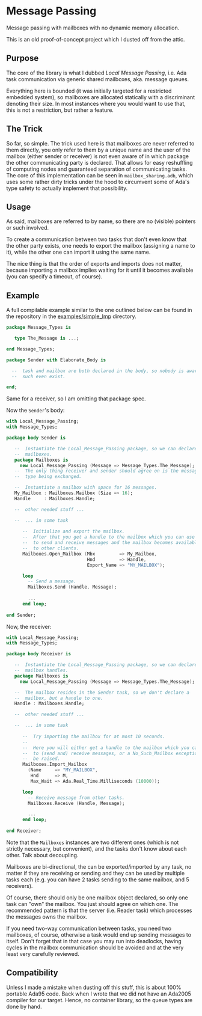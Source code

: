 # Message Passing
Message passing with mailboxes with no dynamic memory allocation.

This is an old proof-of-concept project which I dusted off from the attic.

## Purpose

The core of the library is what I dubbed *Local Message Passing*, i.e.
Ada task communication via generic shared mailboxes, aka. message queues.

Everything here is bounded (it was initially targeted for a restricted embedded
system), so mailboxes are allocated statically with a discriminant denoting
their size. In most instances where you would want to use that, this is not a
restriction, but rather a feature.

## The Trick

So far, so simple. The trick used here is that mailboxes are never referred to
them directly, you only refer to them by a unique name and the user of the
mailbox (either sender or receiver) is not even aware of in which package the
other communicating party is declared. That allows for easy reshuffling of
computing nodes and guaranteed separation of communicating tasks. The core of
this implementation can be seen in `mailbox_sharing.adb`, which uses some
rather dirty tricks under the hood to circumvent some of Ada's type safety to
actually implement that possibility.

## Usage

As said, mailboxes are referred to by name, so there are no (visible) pointers
or such involved.

To create a communication between two tasks that don't even know that the other
party exists, one needs to export the mailbox (assigning a name to it), while
the other one can import it using the same name.

The nice thing is that the order of exports and imports does not matter,
because importing a mailbox implies waiting for it until it becomes available
(you can specify a timeout, of course).

## Example

A full compilable example similar to the one outlined below can be found in the
repository in the [examples/simple_lmp](examples/simple_lmp/) directory.

```ada
package Message_Types is

   type The_Message is ...;

end Message_Types;
```

```ada
package Sender with Elaborate_Body is

  --  task and mailbox are both declared in the body, so nobody is aware that
  --  such even exist.

end;
```

Same for a receiver, so I am omitting that package spec.


Now the `Sender`'s body:

```ada
with Local_Message_Passing;
with Message_Types;

package body Sender is

   --  Instantiate the Local_Message_Passing package, so we can declare
   --  mailboxes.
   package Mailboxes is
     new Local_Message_Passing (Message => Message_Types.The_Message);
   --  The only thing receiver and sender should agree on is the message
   --  type being exchanged.

   --  Instantiate a mailbox with space for 16 messages.
   My_Mailbox : Mailboxes.Mailbox (Size => 16);
   Handle     : Mailboxes.Handle;

   --  other needed stuff ...

   --  ... in some task
   
      --  Initialize and export the mailbox.
      --  After that you get a handle to the mailbox which you can use
      --  to send and receive messages and the mailbox becomes available
      --  to other clients.
      Mailboxes.Open_Mailbox (Mbx         => My_Mailbox,
                              Hnd         => Handle,
                              Export_Name => "MY_MAILBOX");

      loop
        -- Send a message.
        Mailboxes.Send (Handle, Message);
        
        ...
      end loop;
   
end Sender;
```

Now, the receiver:

```ada
with Local_Message_Passing;
with Message_Types;

package body Receiver is

   --  Instantiate the Local_Message_Passing package, so we can declare
   --  mailbox handles.
   package Mailboxes is
     new Local_Message_Passing (Message => Message_Types.The_Message);

   --  The mailbox resides in the Sender task, so we don't declare a
   --  mailbox, but a handle to one.
   Handle : Mailboxes.Handle;

   --  other needed stuff ...

   --  ... in some task
   
      --  Try importing the mailbox for at most 10 seconds.
      --
      --  Here you will either get a handle to the mailbox which you can use
      --  to (send and) receive messages, or a No_Such_Mailbox exception will
      --  be raised.
      Mailboxes.Import_Mailbox
        (Name     => "MY_MAILBOX",
         Hnd      => M,
         Max_Wait => Ada.Real_Time.Milliseconds (10000));

      loop
        -- Receive message from other tasks.
        Mailboxes.Receive (Handle, Message);

        ...
      end loop;
   
end Receiver;
```

Note that the `Mailboxes` instances are two different ones (which is not
strictly necessary, but convenient), and the tasks don't know about each
other. Talk about decoupling.

Mailboxes are bi-directional, the can be exported/imported by any task, no
matter if they are receiving or sending and they can be used by multiple tasks
each (e.g. you can have 2 tasks sending to the same mailbox, and 5 receivers).

Of course, there should only be one mailbox object declared, so only one task
can "own" the mailbox. You just should agree on which one. The recommended
pattern is that the server (i.e. Reader task) which processes the messages owns
the mailbox.

If you need two-way communication between tasks, you need two mailboxes, of
course, otherwise a task would end up sending messages to itself.
Don't forget that in that case you may run into deadlocks, having cycles in the
mailbox communication should be avoided and at the very least very carefully
reviewed.

## Compatibility

Unless I made a mistake when dusting off this stuff, this is about 100%
portable Ada95 code. Back when I wrote that we did not have an Ada2005 compiler
for our target. Hence, no container library, so the queue types are done by
hand.
